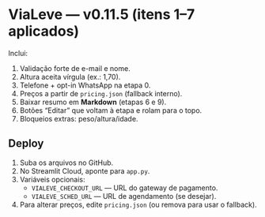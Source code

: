 # ViaLeve — v0.11.5 (itens 1–7 aplicados)

Inclui:
1) Validação forte de e-mail e nome.
2) Altura aceita vírgula (ex.: 1,70).
3) Telefone + opt-in WhatsApp na etapa 0.
4) Preços a partir de `pricing.json` (fallback interno).
5) Baixar resumo em **Markdown** (etapas 6 e 9).
6) Botões “Editar” que voltam à etapa e rolam para o topo.
7) Bloqueios extras: peso/altura/idade.

## Deploy
1. Suba os arquivos no GitHub.
2. No Streamlit Cloud, aponte para `app.py`.
3. Variáveis opcionais:
   - `VIALEVE_CHECKOUT_URL` — URL do gateway de pagamento.
   - `VIALEVE_SCHED_URL` — URL de agendamento (se desejar).
4. Para alterar preços, edite `pricing.json` (ou remova para usar o fallback).